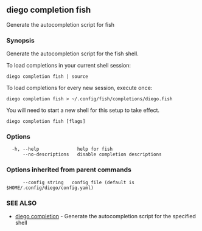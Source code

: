 ## diego completion fish

Generate the autocompletion script for fish

### Synopsis

Generate the autocompletion script for the fish shell.

To load completions in your current shell session:

	diego completion fish | source

To load completions for every new session, execute once:

	diego completion fish > ~/.config/fish/completions/diego.fish

You will need to start a new shell for this setup to take effect.


```
diego completion fish [flags]
```

### Options

```
  -h, --help              help for fish
      --no-descriptions   disable completion descriptions
```

### Options inherited from parent commands

```
      --config string   config file (default is $HOME/.config/diego/config.yaml)
```

### SEE ALSO

* [diego completion](diego_completion.md)	 - Generate the autocompletion script for the specified shell

